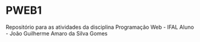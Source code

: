 # PWEB1
Repositório para as atividades da disciplina Programação Web - IFAL
Aluno - João Guilherme Amaro da Silva Gomes
